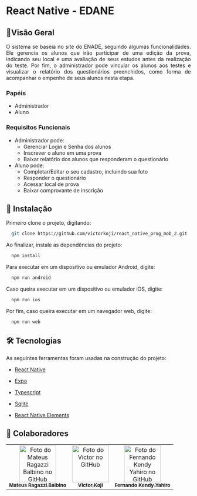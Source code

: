 # React Native - EDANE

## 📜Visão Geral
<p align="justify">
O sistema se baseia no site do ENADE, seguindo algumas funcionalidades. Ele gerencia os alunos que irão participar de uma edição da prova, indicando seu local e uma avaliação de seus estudos antes da realização do teste. Por fim, o administrador pode vincular os alunos aos testes e visualizar o relatório dos questionários preenchidos, como forma de acompanhar o empenho de seus alunos nesta etapa.
</p>

### Papéis
- Administrador
- Aluno
### Requisitos Funcionais

- Administrador pode:
  - Gerenciar Login e Senha dos alunos 
  - Inscrever o aluno em uma prova
  - Baixar relatório dos alunos que responderam o questionário
- Aluno pode:
  - Completar/Editar o seu cadastro, incluindo sua foto
  - Responder o questionário
  - Acessar local de prova
  - Baixar comprovante de inscrição

## 🚀 Instalação
Primeiro clone o projeto, digitando:
```sh
  git clone https://github.com/victorkoji/react_native_prog_mob_2.git
```
Ao finalizar, instale as dependências do projeto:
```sh
  npm install
```
Para executar em um dispositivo ou emulador Android, digite:
```sh
  npm run android
```
Caso queira executar em um dispositivo ou emulador iOS, digite:
```sh
  npm run ios
```
Por fim, caso queira executar em um navegador web, digite:
```sh
  npm run web
```

## 🛠 Tecnologias

As seguintes ferramentas foram usadas na construção do projeto:
- [React Native](https://reactnative.dev/)

- [Expo](https://expo.dev/)

- [Typescript](https://www.typescriptlang.org/)

- [Sqlite](https://www.sqlite.org/index.html)

- [React Native Elements](https://reactnativeelements.com/)

## 🤝 Colaboradores

<table>
  <tr>
    <td align="center">
      <a href="https://github.com/mateusragazzi">
        <img src="https://avatars.githubusercontent.com/u/17688622?v=4" width="100px;" alt="Foto do Mateus Ragazzi Balbino no GitHub"/><br>
        <sub>
          <b>Mateus Ragazzi Balbino</b>
        </sub>
      </a>
    </td>
    <td align="center">
      <a href="https://github.com/victorkoji">
        <img src="https://avatars.githubusercontent.com/u/41171914?v=4" width="100px;" alt="Foto do Victor no GitHub"/><br>
        <sub>
          <b>Victor Koji</b>
        </sub>
      </a>
    </td>
    <td align="center">
      <a href="https://github.com/kendyyahiro">
        <img src="https://avatars.githubusercontent.com/u/43379555?v=4" width="100px;" alt="Foto do Fernando Kendy Yahiro no GitHub"/><br>
        <sub>
          <b>Fernando Kendy Yahiro</b>
        </sub>
      </a>
    </td>
  </tr>
</table>